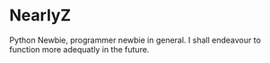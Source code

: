 # NearlyZ
Python Newbie, programmer newbie in general.
I shall endeavour to function more adequatly in the future. 
